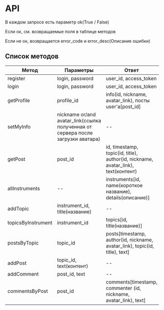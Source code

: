 # API

В каждом запросе есть параметр ok(True / False)

Если ок, см. возвращаемые поля в таблице методов

Если не ок, возвращается error_code и error_desc(Описание ошибки) 

## Список методов
| Метод      | Параметры | Ответ |
| --- | --- | --- |
| register | login, password | user_id, access_token |
| login | login, password | user_id, access_token |
| getProfile | profile_id | info(id, nickname, avatar_link), посты user'а[post_id] |
| setMyInfo | nickname or/and avatar_link(ссылка полученная от сервера после загрузки аватара) | -- |
| getPost | post_id | id, timestamp, topic(id, title), author(id, nickname, avatar_link), text(контент) |
| allInstruments | -- | instruments[id, name(короткое название), details(описание)] |
| addTopic | instrument_id, title(название) | -- |
| topicsByInstrument | instrument_id | topics[id, title(название)] |
| postsByTopic | topic_id | posts[timestamp, author(id, nickname, avatar_link), topic(id, title), text] |
| addPost | topic_id, text(контент) | -- |
| addComment | post_id, text | -- |
| commentsByPost | post_id | comments[timestamp, commenter (id, nickname, avatar_link), text] |
